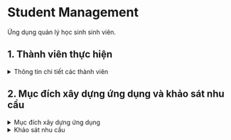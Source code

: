 # Student Management

Ứng dụng quản lý học sinh sinh viên.

## 1. Thành viên thực hiện

<details>
  <summary>Thông tin chi tiết các thành viên</summary>

| STT | MSSV     | Họ và tên                                                  | Lớp      |
| --- | -------- | ---------------------------------------------------------- | -------- |
| 0   | 19522424 | [Lê Hữu Trung](https://github.com/lehuutrung1412)          | KHTN2019 |
| 1   | 19520354 | [Ngô Quang Vinh](https://github.com/vinhqngo5)             | KHTN2019 |
| 2   | 19521300 | [Nguyễn Đỗ Mạnh Cường](https://github.com/cuongnguyen1402) | KHTN2019 |
| 3   | 19521178 | [Nguyễn Đình Bình An](https://github.com/19521178)         | KHTN2019 |
| 4   | 19520257 | [Hứa Thanh Tân](https://github.com/htthtt12t1)             | KHTN2019 |

</details>

## 2. Mục đích xây dựng ứng dụng và khảo sát nhu cầu

<details>
  <summary>Mục đích xây dựng ứng dụng</summary>

- Xây dựng một nền tảng tất cả trong một. Người quản trị, giáo viên, sinh viên có thể sử dụng công cụ để học tập trực tuyến, tra cứu kết quả học tập, đăng ký học phần, quản trị đào tạo, ...
- Nâng cao tính chính xác, bảo mật trong quản lý thông tin sinh viên.
- Thay thế các ứng dụng quản lý đã lỗi thời.
- Giao diện, luồng xử lý phù hợp hơn với nhu cầu của người sử dụng.
</details>

<details>
  <summary>Khảo sát nhu cầu</summary>

- Nhu cầu của quản trị viên

  - Quản lý đào tạo bao gồm: lớp môn học, khoa - hệ đào tạo, môn học.
  - Quản lý danh sách sinh viên, giáo viên, quản trị viên.
  - Thêm thông báo đến từng đối tượng trong hệ thống.
  - Tạo đợt đăng ký học phần.
  - Thêm các trường thông tin mới cho sinh viên, giáo viên.
  - Tính bảo mật thông tin cao.

- Nhu cầu của giáo viên
  | ![](./ReadmeAssets/NhuCauGiaoVien.png) |
  |:--:|
  | _Nhu cầu sử dụng ứng dụng của giáo viên_ |

  - Chỉnh sửa, cập nhật thông tin cá nhân.
  - Xem lịch, thời khóa biểu giảng dạy.
  - Đăng thông báo các lớp đang giảng dạy.
  - Thêm điểm cho sinh viên.
  - Thêm deadline và tài liệu tham khảo.
  - Mở khảo sát lớp học.
  - Chức năng nhắn tin trong lớp học.

- Nhu cầu của sinh viên
  | ![](./ReadmeAssets/NhuCauSinhVien.png) |
  |:--:|
  | _Nhu cầu sử dụng ứng dụng của sinh viên_ |

  - Chỉnh sửa, cập nhật thông tin cá nhân.
  - Xem lớp môn học đã và đang học.
  - Xem thời khóa biểu, lịch thi.
  - Xem kết quả học tập, điểm rèn luyện.
  - Đăng ký học phần.
  - Xem thông báo, xem tài liệu lớp học

  </details>
